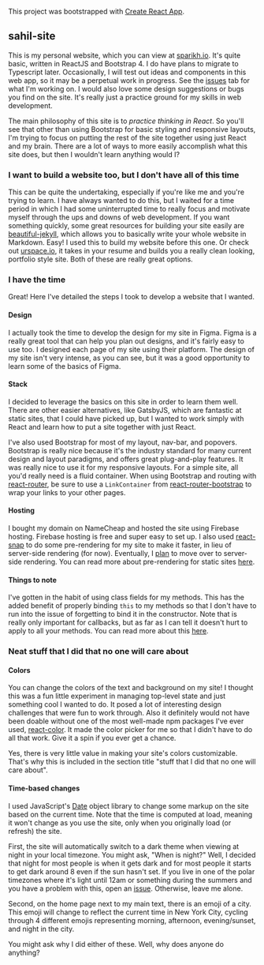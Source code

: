 This project was bootstrapped with [Create React App](https://github.com/facebook/create-react-app).

## sahil-site

This is my personal website, which you can view at [sparikh.io](https://sparikh.io). It's quite basic, written in ReactJS and Bootstrap 4. I do have plans to migrate to Typescript later. 
Occasionally, I will test out ideas and components in this web app, so it may be a perpetual work in progress. See the [issues](https://github.com/sahilparikh98/sahil-site/issues) tab for what I'm working on.
I would also love some design suggestions or bugs you find on the site. It's really just a practice ground for my skills in web development.

The main philosophy of this site is to *practice thinking in React*. So you'll see that other than using Bootstrap for basic styling and responsive layouts, I'm trying to focus on putting the rest of the site together using just React and my brain. There are a lot of ways to more easily accomplish what this site does, but then I wouldn't learn anything would I?

### I want to build a website too, but I don't have all of this time

This can be quite the undertaking, especially if you're like me and you're trying to learn. I have always wanted to do this, but I waited for a time period in which I had some uninterrupted time to really focus and motivate myself through the ups and downs of web development. If you want something quickly, some great resources for building your site easily are [beautiful-jekyll](https://github.com/daattali/beautiful-jekyll), which allows you to basically write your whole website in Markdown. Easy! I used this to build my website before this one. Or check out [urspace.io](https://urspace.io), it takes in your resume and builds you a really clean looking, portfolio style site. Both of these are really great options.

### I have the time

Great! Here I've detailed the steps I took to develop a website that I wanted.

#### Design

I actually took the time to develop the design for my site in Figma. Figma is a really great tool that can help you plan out designs, and it's fairly easy to use too. I designed each page of my site using their platform. The design of my site isn't very intense, as you can see, but it was a good opportunity to learn some of the basics of Figma.

#### Stack

I decided to leverage the basics on this site in order to learn them well. There are other easier alternatives, like GatsbyJS, which are fantastic at static sites, that I could have picked up, but I wanted to work simply with React and learn how to put a site together with just React.    

I've also used Bootstrap for most of my layout, nav-bar, and popovers. Bootstrap is really nice because it's the industry standard for many current design and layout paradigms, and offers great plug-and-play features. It was really nice to use it for my responsive layouts. For a simple site, all you'd really need is a fluid container. When using Bootstrap and routing with [react-router](https://reactrouter.com/?utm_source=reactnl&utm_medium=email), be sure to use a `LinkContainer` from [react-router-bootstrap](https://github.com/react-bootstrap/react-router-bootstrap) to wrap your links to your other pages.

#### Hosting

I bought my domain on NameCheap and hosted the site using Firebase hosting. Firebase hosting is free and super easy to set up. I also used [react-snap](https://github.com/stereobooster/react-snap) to do some pre-rendering for my site to make it faster, in lieu of server-side rendering (for now). Eventually, I [plan](https://github.com/sahilparikh98/sahil-site/issues/12) to move over to server-side rendering. You can read more about pre-rendering for static sites [here](https://create-react-app.dev/docs/pre-rendering-into-static-html-files/).

#### Things to note

I've gotten in the habit of using class fields for my methods. This has the added benefit of properly binding `this` to my methods so that I don't have to run into the issue of forgetting to bind it in the constructor. Note that is really only important for callbacks, but as far as I can tell it doesn't hurt to apply to all your methods. You can read more about this [here](https://reactjs.org/docs/handling-events.html).

### Neat stuff that I did that no one will care about

#### Colors

You can change the colors of the text and background on my site! I thought this was a fun little experiment in managing top-level state and just something cool I wanted to do. It posed a lot of interesting design challenges that were fun to work through. Also it definitely would not have been doable without one of the most well-made npm packages I've ever used, [react-color](https://casesandberg.github.io/react-color/). It made the color picker for me so that I didn't have to do all that work. Give it a spin if you ever get a chance. 

Yes, there is very little value in making your site's colors customizable. That's why this is included in the section title "stuff that I did that no one will care about".

#### Time-based changes

I used JavaScript's [Date](https://developer.mozilla.org/en-US/docs/Web/JavaScript/Reference/Global_Objects/Date) object library to change some markup on the site based on the current time. Note that the time is computed at load, meaning it won't change as you use the site, only when you originally load (or refresh) the site.

First, the site will automatically switch to a dark theme when viewing at night in your local timezone. You might ask, "When is night?" Well, I decided that night for most people is when it gets dark and for most people it starts to get dark around 8 even if the sun hasn't set. If you live in one of the polar timezones where it's light until 12am or something during the summers and you have a problem with this, open an [issue](https://github.com/sahilparikh98/sahil-site/issues/new). Otherwise, leave me alone.  

Second, on the home page next to my main text, there is an emoji of a city. This emoji will change to reflect the current time in New York City, cycling through 4 different emojis representing morning, afternoon, evening/sunset, and night in the city. 

You might ask why I did either of these. Well, why does anyone do anything?
